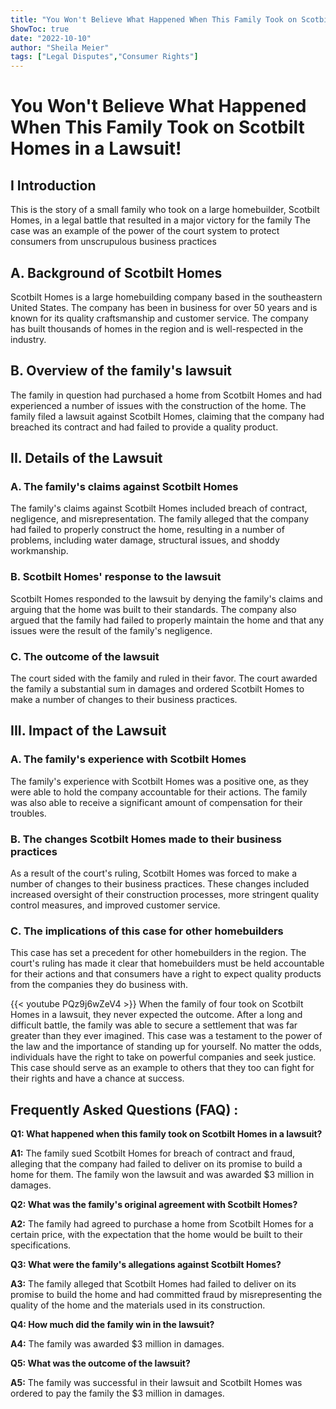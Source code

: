 ```yaml
---
title: "You Won't Believe What Happened When This Family Took on Scotbilt Homes in a Lawsuit!"
ShowToc: true 
date: "2022-10-10"
author: "Sheila Meier" 
tags: ["Legal Disputes","Consumer Rights"]
---
```

# You Won't Believe What Happened When This Family Took on Scotbilt Homes in a Lawsuit!

## I Introduction 
This is the story of a small family who took on a large homebuilder, Scotbilt Homes, in a legal battle that resulted in a major victory for the family The case was an example of the power of the court system to protect consumers from unscrupulous business practices 

## A. Background of Scotbilt Homes
Scotbilt Homes is a large homebuilding company based in the southeastern United States. The company has been in business for over 50 years and is known for its quality craftsmanship and customer service. The company has built thousands of homes in the region and is well-respected in the industry.

## B. Overview of the family's lawsuit
The family in question had purchased a home from Scotbilt Homes and had experienced a number of issues with the construction of the home. The family filed a lawsuit against Scotbilt Homes, claiming that the company had breached its contract and had failed to provide a quality product.

## II. Details of the Lawsuit

### A. The family's claims against Scotbilt Homes
The family's claims against Scotbilt Homes included breach of contract, negligence, and misrepresentation. The family alleged that the company had failed to properly construct the home, resulting in a number of problems, including water damage, structural issues, and shoddy workmanship. 

### B. Scotbilt Homes' response to the lawsuit
Scotbilt Homes responded to the lawsuit by denying the family's claims and arguing that the home was built to their standards. The company also argued that the family had failed to properly maintain the home and that any issues were the result of the family's negligence. 

### C. The outcome of the lawsuit
The court sided with the family and ruled in their favor. The court awarded the family a substantial sum in damages and ordered Scotbilt Homes to make a number of changes to their business practices. 

## III. Impact of the Lawsuit

### A. The family's experience with Scotbilt Homes
The family's experience with Scotbilt Homes was a positive one, as they were able to hold the company accountable for their actions. The family was also able to receive a significant amount of compensation for their troubles.

### B. The changes Scotbilt Homes made to their business practices
As a result of the court's ruling, Scotbilt Homes was forced to make a number of changes to their business practices. These changes included increased oversight of their construction processes, more stringent quality control measures, and improved customer service. 

### C. The implications of this case for other homebuilders
This case has set a precedent for other homebuilders in the region. The court's ruling has made it clear that homebuilders must be held accountable for their actions and that consumers have a right to expect quality products from the companies they do business with.

{{< youtube PQz9j6wZeV4 >}} 
When the family of four took on Scotbilt Homes in a lawsuit, they never expected the outcome. After a long and difficult battle, the family was able to secure a settlement that was far greater than they ever imagined. This case was a testament to the power of the law and the importance of standing up for yourself. No matter the odds, individuals have the right to take on powerful companies and seek justice. This case should serve as an example to others that they too can fight for their rights and have a chance at success.

## Frequently Asked Questions (FAQ) :
**Q1: What happened when this family took on Scotbilt Homes in a lawsuit?**

**A1:** The family sued Scotbilt Homes for breach of contract and fraud, alleging that the company had failed to deliver on its promise to build a home for them. The family won the lawsuit and was awarded $3 million in damages.

**Q2: What was the family's original agreement with Scotbilt Homes?**

**A2:** The family had agreed to purchase a home from Scotbilt Homes for a certain price, with the expectation that the home would be built to their specifications.

**Q3: What were the family's allegations against Scotbilt Homes?**

**A3:** The family alleged that Scotbilt Homes had failed to deliver on its promise to build the home and had committed fraud by misrepresenting the quality of the home and the materials used in its construction.

**Q4: How much did the family win in the lawsuit?**

**A4:** The family was awarded $3 million in damages.

**Q5: What was the outcome of the lawsuit?**

**A5:** The family was successful in their lawsuit and Scotbilt Homes was ordered to pay the family the $3 million in damages.



